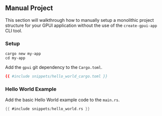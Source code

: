 ## Manual Project

This section will walkthrough how to manually setup a monolithic project structure for your GPUI application without the use of the `create-gpui-app` CLI tool.

### Setup

```properties
cargo new my-app
cd my-app
```

Add the `gpui` git dependency to the `Cargo.toml`.

```toml
{{ #include snippets/hello_world_cargo.toml }}
```

### Hello World Example

Add the basic Hello World example code to the `main.rs`.

```rust
{{ #include snippets/hello_world.rs }}
```
